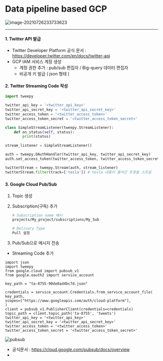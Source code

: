 # Data pipeline based GCP

![image-20210726233733623](C:\Users\user\AppData\Roaming\Typora\typora-user-images\image-20210726233733623.png)

---

#### 1. Twitter API 발급

* Twitter Developer Platform 공식 문서 : https://developer.twitter.com/en/docs/twitter-api
* GCP IAM 서비스 계정 생성
  * 계정 권한 추가 : pub/sub 편집자 / Big-query 데이터 편집자
  * 비공개 키 발급 ( json 형태 )



#### 2. Twitter Streaming Code 작성

```python
import tweepy

twitter_api_key = '<twitter_api_key>'
twitter_api_secret_key = '<twitter_api_secret_key>'
twitter_access_token = '<twitter_access_token>'
twitter_access_token_secret = '<twitter_access_token_secret>'

class SimpleStreamListener(tweepy.StreamListener):
	def on_status(self, status):
		print(status)
        
stream_listener = SimpleStreamListener()

auth = tweepy.OAuthHandler(twitter_api_key, twitter_api_secret_key)
auth.set_access_token(twitter_access_token, twitter_access_token_secret)

twitterStream = tweepy.Stream(auth, stream_listener)
twitterStream.filter(track=['tesla']) # tesla 내용이 들어간 트윗을 스트림
```

##### 

#### 3. Google Cloud Pub/Sub

1. Topic 생성

2. Subscription(구독) 추가

   ```bash
   # Subscription name 예시
   projects/My_project/subscriptions/My_Sub
   
   # Delivary Type
   Pull 설정
   ```

3.  Pub/Sub으로 메시지 전송

   * Streaming Code 추가

```
import json
import tweepy
from google.cloud import pubsub_v1
from google.oauth2 import service_account

key_path = "ta-8755-90de8ad4bc7d.json"

credentials = service_account.Credentials.from_service_account_file(
key_path,
scopes=["https://www.googleapis.com/auth/cloud-platform"],
)
client = pubsub_v1.PublisherClient(credentials=credentials)
topic_path = client.topic_path('ta-8755', 'tweets')
twitter_api_key = '<twitter_api_key>'
twitter_api_secret_key = '<twitter_api_secret_key>'
twitter_access_token = '<twitter_access_token>'
twitter_access_token_secret = '<twitter_access_token_secret>'
```

![pubsub](../../img/pubsub.png)

* 공식문서 : https://cloud.google.com/pubsub/docs/overview
* 

